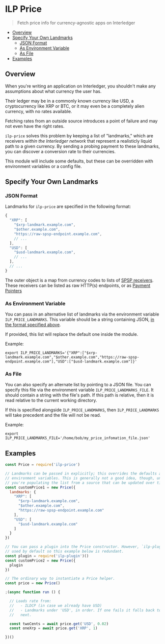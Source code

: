 # ILP Price
> Fetch price info for currency-agnostic apps on Interledger

- [Overview](#overview)
- [Specify Your Own Landmarks](#specify-your-own-landmarks)
  - [JSON Format](#json-format)
  - [As Environment Variable](#environment-variable)
  - [As File](#file)
- [Examples](#examples)

## Overview

When you're writing an application on Interledger, you shouldn't make any
assumptions about what currency the user has.

Their ledger may be in a commonly known currency like USD, a cryptocurrency
like XRP or BTC, or it may even be a completely alien currency, with no rates
available.

Fetching rates from an outside source introduces a point of failure and may not
even have the right rates.

`ilp-price` solves this problem by keeping a list of "landmarks," which are
receivers _within the Interledger network_ that represent a realisticly liquid
path to a given currency. By sending a probing payment to these landmarks, you
can discover a conversion rate to their currencies.

This module will include some defaults, but these can be overridden with
environment variables or a config file.

## Specify Your Own Landmarks

### JSON Format

Landmarks for `ilp-price` are specified in the following format:

```js
{
  "XRP": [
    "$xrp-landmark.example.com",
    "$other.example.com",
    "https://raw-spsp-endpoint.example.com",
    // ...
  ],
  "USD": [
    "$usd-landmark.example.com",
    // ...
  ],
  // ...
}
```

The outer object is a map from currency codes to lists of [SPSP
receivers](https://github.com/interledger/rfcs/blob/master/0009-simple-payment-setup-protocol/0009-simple-payment-setup-protocol.md).
These receivers can be listed as raw HTTP(s) endpoints, or as [Payment
Pointers](https://github.com/interledger/rfcs/blob/master/0026-payment-pointers/0026-payment-pointers.md)

### As Environment Variable

You can pass in an alternative list of landmarks via the environment variable
`ILP_PRICE_LANDMARKS`. This variable should be a string containing JSON, [in the
format specified above](#json-format).

If provided, this list will replace the default one inside the module.

Example:

```
export ILP_PRICE_LANDMARKS='{"XRP":["$xrp-landmark.example.com","$other.example.com","https://raw-spsp-endpoint.example.com"],"USD":["$usd-landmark.example.com"]}'
```

### As File

You can also specify an alternate list by pointing to a JSON file. You can
specify this file via the environment variable `ILP_PRICE_LANDMARKS_FILE`.  It
should contain a string with the file's path. If this path is relative, then it
is read relative to the current working directory.

If this is specified alongside `ILP_PRICE_LANDMARKS`, then
`ILP_PRICE_LANDMARKS` will take precedent and the file will not be read.

Example:

```
export ILP_PRICE_LANDMARKS_FILE='/home/bob/my_price_infomation_file.json'
```

## Examples

```js
const Price = require('ilp-price')

// Landmarks can be passed in explicitly; this overrides the defaults and all
// environment variables. This is generally not a good idea, though, unless
// you're populating the list from a source that can be updated over time.
const customPrice1 = new Price({
  landmarks: {
    "XRP": [
      "$xrp-landmark.example.com",
      "$other.example.com",
      "https://raw-spsp-endpoint.example.com"
    ],
    "USD": [
      "$usd-landmark.example.com"
    ]
  }
})

// You can pass a plugin into the Price constructor. However, `ilp-plugin` is
// used by default so this example below is redundant.
const plugin = require('ilp-plugin')()
const customPrice2 = new Price({
  plugin
})

// The ordinary way to instantiate a Price helper.
const price = new Price()

;(async function run () {

  // Loads rate from:
  //   - ILDCP (in case we already have USD)
  //   - Landmarks under 'USD', in order. If one fails it falls back to the
  //   next.

  const twoCents = await price.get('USD', 0.02)
  const oneXrp = await price.get('XRP', 1)

})()
```
